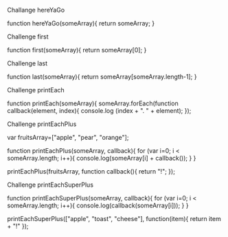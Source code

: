 Challange hereYaGo

function hereYaGo(someArray){
	return someArray;
}

Challenge first

function first(someArray){
	return someArray[0];
}

Challenge last

function last(someArray){
	return someArray[someArray.length-1];
}

Challenge printEach

function printEach(someArray){
	someArray.forEach(function callback(element, index){
	console.log (index + ". " + element);
});

Challenge printEachPlus

var fruitsArray=["apple", "pear", "orange"];

function printEachPlus(someArray, callback){
	for (var i=0; i < someArray.length; i++){
		console.log(someArray[i] + callback());
	}
}

printEachPlus(fruitsArray, function callback(){
	return "!";
});

Challenge printEachSuperPlus

function printEachSuperPlus(someArray, callback){
	for (var i=0; i < someArray.length; i++){
		console.log(callback(someArray[i]));
	}
}

printEachSuperPlus(["apple", "toast", "cheese"], function(item){
    return item + "!"
});